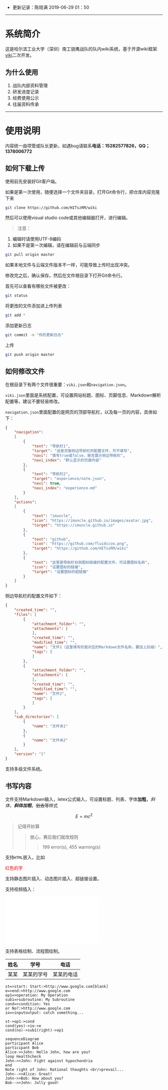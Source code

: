 - 更新记录：陈晓满 2019-06-29 01：50
---
# 系统简介
这是哈尔滨工业大学（深圳）南工骁鹰战队的队内wiki系统，基于开源wiki框架[viki](https://github.com/tamlok/viki)二次开发。

## 为什么使用
1. 战队内部资料管理
2. 研发进度记录
3. 经费使用公示
4. 往届资料传承

---
# 使用说明
内容统一由项管或队长更新，如遇bug请联系**电话：15282577826，QQ；1378006772**

## 如何下载上传
使用前先安装好Git客户端。

如果是第一次使用，随便选择一个文件夹目录，打开Git命令行，把仓库内容克隆下来
```bash
git clone https://github.com/HITszRM/wiki
```

然后可以使用visual studio code或其他编辑器打开，进行编辑。
> 注意：
1. 编辑时请使用UTF-8编码
2. 如果不是第一次编辑，请在编辑前与云端同步
```bash
git pull origin master
```
如果本地文件与云端文件版本不一样，可能导致上传时出现冲突。

修改完之后，确认保存。然后在文件根目录下打开Git命令行。

首先可以查看有哪些文件被更改：
```bash
git status
```

将更改的文件添加进上传列表
```bash
git add *
```

添加更新日志
```bash
git commit -m "你的更新日志"
```

上传
```bash
git push origin master
```

## 如何修改文件
在根目录下有两个文件很重要：`viki.json`和`navigation.json`。

`viki.json`里面是系统配置，可设置网站标题、图标、页脚信息、Markdown解析配置等，建议不要轻易修改。

`navigation.json`里面配置的是网页的顶部导航栏，以及每一页的内容，具体如下：
```json
{
    "navigation":
    [
        {
            "text": "导航栏1",
            "target": "这是页面侧边导航栏的配置文件，可不填写",
            "navi": "填写true或false，是否展示侧边导航栏",
            "navi_index": "默认显示的页面内容"
        },
        {
            "text": "导航栏2",
            "target": "experience/note.json",
            "navi": true,
            "navi_index": "experience.md"
        }
    ],
    "actions":
    [
        {
            "text": "imuncle",
            "icon": "https://imuncle.github.io/images/avatar.jpg",
            "target": "https://imuncle.github.io"
        },
        {
            "text": "github",
            "icon": "https://github.com/fluidicon.png",
            "target": "https://github.com/HITszRM/wiki"
        },
        {
            "text": "这里是导航栏右侧图标链接的配置文件，可设置图标名称",
            "icon": "设置图标的链接",
            "target": "设置图标的超链接"
        }
    ]
}
```

侧边导航栏的配置文件如下：
```json
{
    "created_time": "",
    "files": [
        {
            "attachment_folder": "",
            "attachments": [
            ],
            "created_time": "",
            "modified_time": "",
            "name": "文件1（这里填写的是对应的Markdown文件名称，要加上后缀）",
            "tags": [
            ]
        },
        {
            "attachment_folder": "",
            "attachments": [
            ],
            "created_time": "",
            "modified_time": "",
            "name": "文件2",
            "tags": [
            ]
        }
    ],
    "sub_directories": [
        {
            "name": "文件夹1"
        },
        {
            "name": "文件夹2"
        }
    ],
    "version": "1"
}
```

支持多级文件系统。

## 书写内容
文件支持Markdown输入，letex公式输入，可设置标题、列表、字体**加粗**，*斜体*，***斜体加粗***，~~划去~~等样式

$$E = mc^2$$

> 记得开妙算
>> 放心，赛后我们就改规则
>>> 199 error(s), 455 warning(s)

支持`HTML`嵌入，比如

<text style="color:red">红色的字</text>

支持静态图片插入、动态图片插入、超链接设置。

支持视频插入：
<iframe src="//player.bilibili.com/player.html?aid=39155821&cid=68816167&page=1" scrolling="no" border="0" frameborder="no" framespacing="0" allowfullscreen="true"> </iframe>

支持表格绘制、流程图绘制。

|姓名|学号|电话|
|:--:|:--:|:--:|
|某某|某某的学号|某某的电话|

```flowchart
st=>start: Start:>http://www.google.com[blank]
e=>end:>http://www.google.com
op1=>operation: My Operation
sub1=>subroutine: My Subroutine
cond=>condition: Yes
or No?:>http://www.google.com
io=>inputoutput: catch something...
 
st->op1->cond
cond(yes)->io->e
cond(no)->sub1(right)->op1
```

```mermaid
sequenceDiagram
participant Alice
participant Bob
Alice->>John: Hello John, how are you?
loop Healthcheck
John->>John: Fight against hypochondria
end
Note right of John: Rational thoughts <br/>prevail...
John-->>Alice: Great!
John->>Bob: How about you?
Bob-->>John: Jolly good!
```